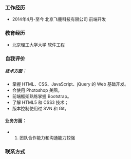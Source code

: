 
### 工作经历
* 2014年4月-至今
北京飞鹿科技有限公司 前端开发

### 教育经历
* 北京理工大学大学 软件工程

### 自我评价
##### 技术方面：
  * 掌握 HTML、CSS、JavaScript、jQuery 的 Web 基础开发。
  * 会使用 Photoshop 美图。
  * 前端框架熟练掌握 Bootstrap。
  * 了解 HTML5 和 CSS3 技术；
  * 版本控制使用过 SVN 和 Git。

#### 业务方面：
  * 1. 团队合作能力和沟通能力较强
### 联系方式